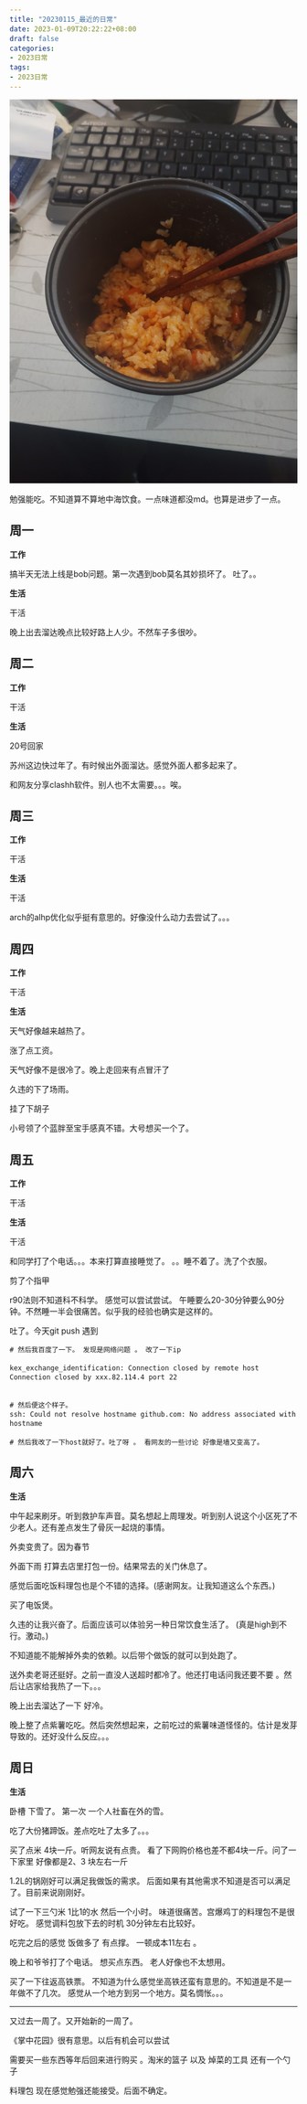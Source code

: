 ```yaml
---
title: "20230115_最近的日常"
date: 2023-01-09T20:22:22+08:00
draft: false
categories:
- 2023日常
tags:
- 2023日常
---
```


![料理包+1.2L的电饭煲](https://raw.githubusercontent.com/nianyisi/20220717/main/2023/1/IMG_20230115_174350635.jpg)


勉强能吃。不知道算不算地中海饮食。一点味道都没md。也算是进步了一点。

## 周一

**工作**

搞半天无法上线是bob问题。第一次遇到bob莫名其妙损坏了。 吐了。。

**生活**

干活 

晚上出去溜达晚点比较好路上人少。不然车子多很吵。


## 周二

**工作**

干活


**生活**

20号回家

苏州这边快过年了。有时候出外面溜达。感觉外面人都多起来了。

和网友分享clashh软件。别人也不太需要。。。唉。

## 周三


**工作**

干活

**生活**

干活

arch的alhp优化似乎挺有意思的。好像没什么动力去尝试了。。。

## 周四


**工作**

干活

**生活**

天气好像越来越热了。

涨了点工资。

天气好像不是很冷了。晚上走回来有点冒汗了

久违的下了场雨。

挂了下胡子

小号领了个蓝胖至宝手感真不错。大号想买一个了。

## 周五


**工作**

干活 

**生活**

干活

和同学打了个电话。。。本来打算直接睡觉了。 。。睡不着了。洗了个衣服。

剪了个指甲

r90法则不知道科不科学。 感觉可以尝试尝试。 午睡要么20-30分钟要么90分钟。不然睡一半会很痛苦。似乎我的经验也确实是这样的。

吐了。今天git push 遇到

```shell
# 然后我百度了一下。 发现是网络问题 。 改了一下ip

kex_exchange_identification: Connection closed by remote host
Connection closed by xxx.82.114.4 port 22


# 然后便这个样子。
ssh: Could not resolve hostname github.com: No address associated with hostname

# 然后我改了一下host就好了。吐了呀 。 看网友的一些讨论 好像是墙又变高了。

```


## 周六

**生活**

中午起来刷牙。听到救护车声音。莫名想起上周理发。听到别人说这个小区死了不少老人。还有差点发生了骨灰一起烧的事情。

外卖变贵了。因为春节

外面下雨 打算去店里打包一份。结果常去的关门休息了。

感觉后面吃饭料理包也是个不错的选择。(感谢网友。让我知道这么个东西。)

买了电饭煲。

久违的让我兴奋了。后面应该可以体验另一种日常饮食生活了。 (真是high到不行。激动。)

不知道能不能解掉外卖的依赖。以后带个做饭的就可以到处跑了。


送外卖老哥还挺好。之前一直没人送超时都冷了。他还打电话问我还要不要 。然后让店家给我热了一下。。。

晚上出去溜达了一下 好冷。

晚上整了点紫薯吃吃。然后突然想起来，之前吃过的紫薯味道怪怪的。估计是发芽导致的。还好没什么反应。。。

## 周日

**生活**

卧槽 下雪了。 第一次 一个人社畜在外的雪。

吃了大份猪蹄饭。差点吃吐了太多了。。。

买了点米 4块一斤。听网友说有点贵。 看了下网购价格也差不都4块一斤。问了一下家里 好像都是2、3 块左右一斤

1.2L的锅刚好可以满足我做饭的需求。 后面如果有其他需求不知道是否可以满足了。目前来说刚刚好。

试了一下三勺米 1比1的水 然后一个小时。 味道很痛苦。宫爆鸡丁的料理包不是很好吃。 感觉调料包放下去的时机 30分钟左右比较好。

吃完之后的感觉 饭做多了 有点撑。 一顿成本11左右 。

晚上和爷爷打了个电话。 想买点东西。 老人好像也不太想用。

买了一下往返高铁票。 不知道为什么感觉坐高铁还蛮有意思的。不知道是不是一年做不了几次。 感觉从一个地方到另一个地方。莫名惆怅。。。



---

又过去一周了。又开始新的一周了。

《掌中花园》很有意思。以后有机会可以尝试

需要买一些东西等年后回来进行购买 。淘米的篮子 以及 焯菜的工具 还有一个勺子

料理包 现在感觉勉强还能接受。后面不确定。
